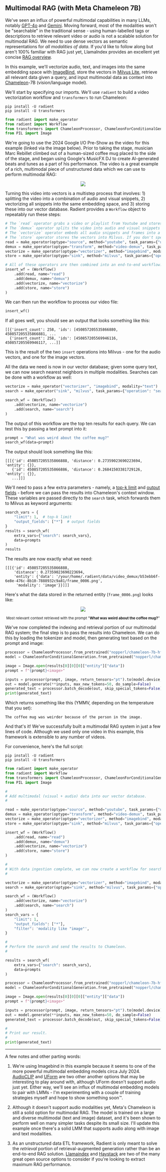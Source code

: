 ## Multimodal RAG (with Meta Chameleon 7B)

We've seen an influx of powerful multimodal capabilities in many LLMs, notably [GPT-4o](https://openai.com/index/hello-gpt-4o) and [Gemini](https://blog.google/technology/ai/google-gemini-next-generation-model-february-2024). Moving forward, most of the modalities won't be "searchable" in the traditional sense - using human-labelled tags or descriptions to retrieve relevant video or audio is not a scalable solution for multimodal RAG. We need to use dense vectors as semantic representations for _all modalities of data_. If you'd like to follow along but aren't 100% familiar with RAG just yet, LlamaIndex provides an excellent yet concise [RAG overview](https://docs.llamaindex.ai/en/stable/getting_started/concepts/).

In this example, we'll vectorize audio, text, and images into the same embedding space with [ImageBind](https://imagebind.metademolab.com/), store the vectors in [Milvus Lite](https://milvus.io/docs/milvus_lite.md), retrieve all relevant data given a query, and input multimodal data as context into [Chameleon](https://ai.meta.com/blog/meta-fair-research-new-releases/)-7B (vision/language model).

We'll start by specifying our imports. We'll use `radient` to build a video vectorization workflow and `transformers` to run Chameleon:

```shell
pip install -U radient
pip install -U transformers
```

```python
from radient import make_operator
from radient import Workflow
from transformers import ChameleonProcessor, ChameleonForConditionalGeneration
from PIL import Image
```

We're going to use the 2024 Google I/O Pre-Show as the video for this example (linked via the image below). Prior to taking the stage, musician Marc Rebillet climbed out of a human-sized coffee mug placed to the side of the stage, and began using Google's MusicFX DJ to create AI-generated beats and tunes as a part of his performance. The video is a great example of a rich, multimodal piece of unstructured data which we can use to perform multimodal RAG:

<div align="center">
  <a href="https://www.youtube.com/watch?v=wwk1QIDswcQ"><img src="https://img.youtube.com/vi/wwk1QIDswcQ/0.jpg"></a>
</div>

Turning this video into vectors is a multistep process that involves: 1) splitting the video into a combination of audio and visual snippets, 2) vectorizing all snippets into the same embedding space, and 3) storing these into our vector database. Radient provides a `Workflow` object to repeatably run these steps:

```python
# The `read` operator grabs a video or playlist from Youtube and stores it locally.
# The `demux` operator splits the video into audio and visual snippets at 5.0 second intervals.
# The `vectorize` operator embeds all audio snippets and frames into a common embedding space using ImageBind.
# The `store` operator stores the vectors into Milvus. If you don't specify a URI, it will use local mode by default.
read = make_operator(optype="source", method="youtube", task_params={"url": "https://www.youtube.com/watch?v=wwk1QIDswcQ"})
demux = make_operator(optype="transform", method="video-demux", task_params={"interval": 5.0})
vectorize = make_operator(optype="vectorizer", method="imagebind", modality="multimodal", task_params={})
store = make_operator(optype="sink", method="milvus", task_params={"operation": "insert"})

# All of these operators are then combined into an end-to-end workflow.
insert_wf = (Workflow()
    .add(read, name="read")
    .add(demux, name="demux")
    .add(vectorize, name="vectorize")
    .add(store, name="store")
)
```

We can then run the workflow to process our video file:

```python
insert_wf()
```

If all goes well, you should see an output that looks something like this:

```
[[{'insert_count': 258, 'ids': [450857205535866880, 450857205535866881, ...
  {'insert_count': 258, 'ids': [450857205569946116, 450857205569946117, ...]]
```

This is the result of the two `insert` operations into Milvus - one for the audio vectors, and one for the image vectors.

All the data we need is now in our vector database; given some query text, we can now search nearest neighbors in multiple modalities. Searches can be done with a workflow as well:

```python
vectorize = make_operator("vectorizer", "imagebind", modality="text")
search = make_operator("sink", "milvus", task_params={"operation": "search", "output_fields": None})

search_wf = (Workflow()
    .add(vectorize, name="vectorize")
    .add(search, name="search")
)
```

The output of this workflow are the top ten results for each query. We can test this by passing a text prompt into it:

```python
prompt = "What was weird about the coffee mug?"
search_wf(data=prompt)
```

The output should look something like this:

```
[[[{'id': 450857205535866888, 'distance': 0.27359023690223694, 'entity': {}},
   {'id': 450857205535866886, 'distance': 0.26841503381729126, 'entity': {}},
   ...]]]
```

We'll need to pass a few extra parameters - namely, a [top-k limit](https://milvus.io/docs/single-vector-search.md#Basic-search) and [output fields](https://milvus.io/docs/single-vector-search.md#Basic-search) - before we can pass the results into Chameleon's context window. These variables are passed directly to the `search` task, which forwards them to Milvus as keyword arguments:

```python
search_vars = {
    "limit": 1,  # top-k limit
    "output_fields": ["*"]  # output fields
}
results = search_wf(
    extra_vars={"search": search_vars},
    data=prompts
)
results
```

The results are now exactly what we need:

```
[[[{'id': 450857205535866888,
    'distance': 0.27359023690223694,
    'entity': {'data': '/your/home/.radient/data/video_demux/b53ebb6f-6e8e-476c-8b10-7888932c9a81/frame_0006.png',
     'modality': 'image'}}]]]
```

Here's what the data stored in the returned entity (`frame_0006.png`) looks like:

<div align="center">
  <img src="https://lh3.googleusercontent.com/d/1rT4OdPoWZgHoXmxb1YZie1v_928UBXhy">
  <p style="text-align:center"><sub>Most relevant context retrieved with the prompt "<strong>What was weird about the coffee mug?</strong>"</sub></p>
</div>

We've now completed the indexing and retrieval portion of our multimodal RAG system; the final step is to pass the results into Chameleon. We can do this by loading the tokenizer and model, then generating text based on the prompt and image:

```python
processor = ChameleonProcessor.from_pretrained("nopperl/chameleon-7b-hf")
model = ChameleonForConditionalGeneration.from_pretrained("nopperl/chameleon-7b-hf", torch_dtype=torch.bfloat16, device_map="cpu")

image = Image.open(results[0][0][0]["entity"]["data"])
prompt = f"{prompt}<image>"

inputs = processor(prompt, image, return_tensors="pt").to(model.device, dtype=torch.bfloat16)
out = model.generate(**inputs, max_new_tokens=50, do_sample=False)
generated_text = processor.batch_decode(out, skip_special_tokens=False)[0]
print(generated_text)
```

Which returns something like this (YMMV, depending on the temperature that you set):

```
The coffee mug was weirder because of the person in the image.
```

And that's it! We've successfully built a multimodal RAG system in just a few lines of code. Although we used only one video in this example, this framework is extensible to any number of videos.

For convenience, here's the full script:

```shell
pip install -U radient
pip install -U transformers
```

```python
from radient import make_operator
from radient import Workflow
from transformers import ChameleonProcessor, ChameleonForConditionalGeneration
from PIL import Image

#
# Add multimodal (visual + audio) data into our vector database.
#

read = make_operator(optype="source", method="youtube", task_params={"url": "https://www.youtube.com/watch?v=wwk1QIDswcQ"})
demux = make_operator(optype="transform", method="video-demux", task_params={"interval": 5.0})
vectorize = make_operator(optype="vectorizer", method="imagebind", modality="multimodal", task_params={})
store = make_operator(optype="sink", method="milvus", task_params={"operation": "insert"})

insert_wf = (Workflow()
    .add(read, name="read")
    .add(demux, name="demux")
    .add(vectorize, name="vectorize")
    .add(store, name="store")
)

#
# With data ingestion complete, we can now create a workflow for searches.
#

vectorize = make_operator(optype="vectorizer", method="imagebind", modality="text", task_params={})
search = make_operator(optype="sink", method="milvus", task_params={"operation": "search", "output_fields": None})

search_wf = (Workflow()
    .add(vectorize, name="vectorize")
    .add(search, name="search")
)
search_vars = {
    "limit": 1,
    "output_fields": ["*"],
    "filter": 'modality like "image"',
}

#
# Perform the search and send the results to Chameleon.
#

results = search_wf(
    extra_vars={"search": search_vars},
    data=prompts
)

processor = ChameleonProcessor.from_pretrained("nopperl/chameleon-7b-hf")
model = ChameleonForConditionalGeneration.from_pretrained("nopperl/chameleon-7b-hf", device_map="cpu")

image = Image.open(results[0][0][0]["entity"]["data"])
prompt = f"{prompt}<image>"

inputs = processor(prompt, image, return_tensors="pt").to(model.device)
out = model.generate(**inputs, max_new_tokens=50, do_sample=False)
generated_text = processor.batch_decode(out, skip_special_tokens=False)[0]

#
# Print our result.
#
print(generated_text)
```

---

A few notes and other parting words:

1. We're using Imagebind in this example because it seems to one of the more powerful multimodal embedding models circa July 2024. [AudioCLIP](https://arxiv.org/abs/2106.13043) and [UForm](https://github.com/unum-cloud/uform) are two other another options that may be interesting to play around with, although UForm doesn't support audio just yet. Either way, we'll see an influx of multimodal embedding models to pair with LMMs - I'm experimenting with a couple of training strategies myself and hope to show something soon&trade;.

2. Although it doesn't support audio modalities yet, Meta's Chameleon is still a solid option for multimodal RAG. The model is trained on a large and diverse mulitimodal (text and image) dataset, and it's been shown to perform well on many simpler tasks despite its small size. I'll update this example once there's a solid LMM that supports audio along with image and text modalities.

3. As an unstructured data ETL framework, Radient is only meant to solve the _retrieval_ portion of retrieval-augmented generation rather than be an end-to-end RAG solution. [Llamaindex](https://www.llamaindex.ai/) and [Haystack](https://haystack.deepset.ai/) are two of the many great open source options to consider if you're looking to extract maximum RAG performance.
